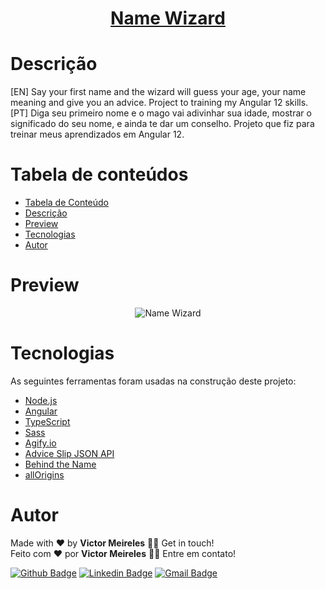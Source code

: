 <h1 align="center" style="border-bottom: none">
  <a href="https://name-wizard.netlify.app/" target="_blank">Name Wizard</a>
</h1>

<h1 id="descricao">Descrição</h1>

<p>
  [EN] Say your first name and the wizard will guess your age, your name meaning and give you an advice. Project to training my Angular 12 skills.
  [PT] Diga seu primeiro nome e o mago vai adivinhar sua idade, mostrar o significado do seu nome, e ainda te dar um conselho. Projeto que fiz para treinar meus aprendizados em Angular 12.
</p>

<h1 id="tabela-de-conteudo">Tabela de conteúdos</h1>

<!--ts-->
   * [Tabela de Conteúdo](#tabela-de-conteudo)
   * [Descrição](#descricao)
   * [Preview](#preview)
   * [Tecnologias](#tecnologias)
   * [Autor](#autor)
<!--te-->

<h1 id="preview">Preview</h1>

<p align="center">
  <img src="https://i.imgur.com/qdVwE6y.gif" alt="Name Wizard" />
</p>

<h1 id="tecnologias">Tecnologias</h1>

<p>
    As seguintes ferramentas foram usadas na construção deste projeto:
</p>

- [Node.js](https://nodejs.org/en/)
- [Angular](https://angular.io/)
- [TypeScript](https://www.typescriptlang.org/)
- [Sass](https://sass-lang.com/)
- [Agify.io](https://agify.io/)
- [Advice Slip JSON API](https://api.adviceslip.com/)
- [Behind the Name](https://www.behindthename.com/)
- [allOrigins](https://allorigins.win/)


<h1 id="autor">Autor</h1>

<p>
  Made with ❤️ by <b>Victor Meireles</b> 👋🏽 Get in touch!
  <br/>
  Feito com ❤️ por <b>Victor Meireles</b> 👋🏽 Entre em contato!
</p>

[![Github Badge](https://img.shields.io/badge/-Github-000?style=flat-square&logo=Github&logoColor=white&link=https://github.com/VictorLM)](https://github.com/VictorLM)
[![Linkedin Badge](https://img.shields.io/badge/-LinkedIn-blue?style=flat-square&logo=Linkedin&logoColor=white&link=https://www.linkedin.com/in/victorlucasmeireles/)](https://www.linkedin.com/in/victorlucasmeireles/)
[![Gmail Badge](https://img.shields.io/badge/-Email-c14438?style=flat-square&logo=Gmail&logoColor=white&link=mailto:victor.meireles.dev@gmail.com)](mailto:victor.meireles.dev@gmail.com)
